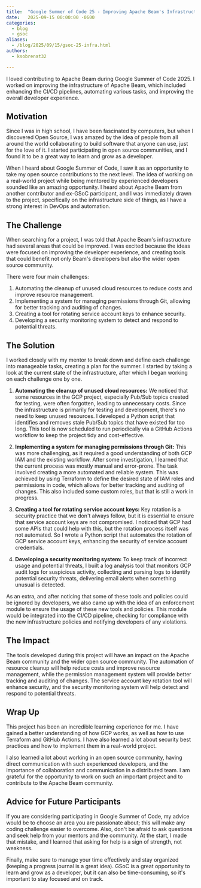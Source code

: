```yaml
---
title:  "Google Summer of Code 25 - Improving Apache Beam's Infrastructure"
date:   2025-09-15 00:00:00 -0600
categories:
  - blog
  - gsoc
aliases:
  - /blog/2025/09/15/gsoc-25-infra.html
authors:
  - ksobrenat32

---
```

<!--
Licensed under the Apache License, Version 2.0 (the "License");
you may not use this file except in compliance with the License.
You may obtain a copy of the License at

http://www.apache.org/licenses/LICENSE-2.0

Unless required by applicable law or agreed to in writing, software
distributed under the License is distributed on an "AS IS" BASIS,
WITHOUT WARRANTIES OR CONDITIONS OF ANY KIND, either express or implied.
See the License for the specific language governing permissions and
limitations under the License.
-->

I loved contributing to Apache Beam during Google Summer of Code 2025. I worked on improving the infrastructure of Apache Beam, which included enhancing the CI/CD pipelines, automating various tasks, and improving the overall developer experience.

## Motivation

Since I was in high school, I have been fascinated by computers, but when I discovered Open Source, I was amazed by the idea of people from all around the world collaborating to build software that anyone can use, just for the love of it. I started participating in open source communities, and I found it to be a great way to learn and grow as a developer.

When I heard about Google Summer of Code, I saw it as an opportunity to take my open source contributions to the next level. The idea of working on a real-world project while being mentored by experienced developers sounded like an amazing opportunity. I heard about Apache Beam from another contributor and ex-GSoC participant, and I was immediately drawn to the project, specifically on the infrastructure side of things, as I have a strong interest in DevOps and automation.

## The Challenge

When searching for a project, I was told that Apache Beam's infrastructure had several areas that could be improved. I was excited because the ideas were focused on improving the developer experience, and creating tools that could benefit not only Beam's developers but also the wider open source community.

There were four main challenges:

1. Automating the cleanup of unused cloud resources to reduce costs and improve resource management.
2. Implementing a system for managing permissions through Git, allowing for better tracking and auditing of changes.
3. Creating a tool for rotating service account keys to enhance security.
4. Developing a security monitoring system to detect and respond to potential threats.

## The Solution

I worked closely with my mentor to break down and define each challenge into manageable tasks, creating a plan for the summer. I started by taking a look at the current state of the infrastructure, after which I began working on each challenge one by one.

1. **Automating the cleanup of unused cloud resources:** We noticed that some resources in the GCP project, especially Pub/Sub topics created for testing, were often forgotten, leading to unnecessary costs. Since the infrastructure is primarily for testing and development, there's no need to keep unused resources. I developed a Python script that identifies and removes stale Pub/Sub topics that have existed for too long. This tool is now scheduled to run periodically via a GitHub Actions workflow to keep the project tidy and cost-effective.

2. **Implementing a system for managing permissions through Git:** This was more challenging, as it required a good understanding of both GCP IAM and the existing workflow. After some investigation, I learned that the current process was mostly manual and error-prone. The task involved creating a more automated and reliable system. This was achieved by using Terraform to define the desired state of IAM roles and permissions in code, which allows for better tracking and auditing of changes. This also included some custom roles, but that is still a work in progress.

3. **Creating a tool for rotating service account keys:** Key rotation is a security practice that we don't always follow, but it is essential to ensure that service account keys are not compromised. I noticed that GCP had some APIs that could help with this, but the rotation process itself was not automated. So I wrote a Python script that automates the rotation of GCP service account keys, enhancing the security of service account credentials.

4. **Developing a security monitoring system:** To keep track of incorrect usage and potential threats, I built a log analysis tool that monitors GCP audit logs for suspicious activity, collecting and parsing logs to identify potential security threats, delivering email alerts when something unusual is detected.

As an extra, and after noticing that some of these tools and policies could be ignored by developers, we also came up with the idea of an enforcement module to ensure the usage of these new tools and policies. This module would be integrated into the CI/CD pipeline, checking for compliance with the new infrastructure policies and notifying developers of any violations.

## The Impact

The tools developed during this project will have an impact on the Apache Beam community and the wider open source community. The automation of resource cleanup will help reduce costs and improve resource management, while the permission management system will provide better tracking and auditing of changes. The service account key rotation tool will enhance security, and the security monitoring system will help detect and respond to potential threats.

## Wrap Up

This project has been an incredible learning experience for me. I have gained a better understanding of how GCP works, as well as how to use Terraform and GitHub Actions. I have also learned a lot about security best practices and how to implement them in a real-world project.

I also learned a lot about working in an open source community, having direct communication with such experienced developers, and the importance of collaboration and communication in a distributed team. I am grateful for the opportunity to work on such an important project and to contribute to the Apache Beam community.

## Advice for Future Participants

If you are considering participating in Google Summer of Code, my advice would be to choose an area you are passionate about; this will make any coding challenge easier to overcome. Also, don't be afraid to ask questions and seek help from your mentors and the community. At the start, I made that mistake, and I learned that asking for help is a sign of strength, not weakness.

Finally, make sure to manage your time effectively and stay organized (keeping a progress journal is a great idea). GSoC is a great opportunity to learn and grow as a developer, but it can also be time-consuming, so it's important to stay focused and on track.
